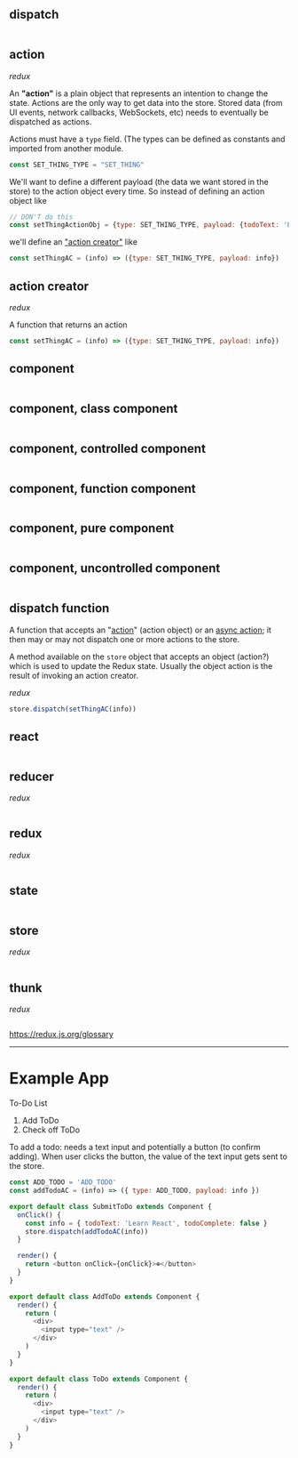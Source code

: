 ## dispatch

```javascript
```

## action
_redux_

An **"action"** is a plain object that represents an intention to change the state. Actions are the only way to get data into the store. Stored data (from UI events, network callbacks, WebSockets, etc) needs to eventually be dispatched as actions.

Actions must have a `type` field. (The types can be defined as constants and imported from another module.

```javascript
const SET_THING_TYPE = "SET_THING" 
```

We'll want to define a different payload (the data we want stored in the store) to the action object every time. So instead of defining an action object like
```javascript
// DON'T do this
const setThingActionObj = {type: SET_THING_TYPE, payload: {todoText: 'Learn React', todoComplete: false}}
```
we'll define an ["action creator"](#action-creator) like 
```javascript
const setThingAC = (info) => ({type: SET_THING_TYPE, payload: info})
```


## action creator
_redux_

A function that returns an action

```javascript
const setThingAC = (info) => ({type: SET_THING_TYPE, payload: info})
```

## component

```javascript
```


## component, class component

```javascript
```

## component, controlled component

```javascript
```

## component, function component

```javascript
```


## component, pure component

```javascript
```

## component, uncontrolled component

```javascript
```


## dispatch function

A function that accepts an "[action](#action)" (action object) or an [async action](#async-action); it then may or may not dispatch one or more actions to the store.

A method available on the `store` object that accepts an object (action?) which is used to update the Redux state. Usually the object action is the result of invoking an action creator.

_redux_

```javascript
store.dispatch(setThingAC(info))
```


## react



```javascript
```

## reducer
_redux_


```javascript
```

## redux
_redux_


```javascript
```

## state

```javascript
```

## store
_redux_


```javascript
```

## thunk
_redux_


```javascript
```



https://redux.js.org/glossary

---

# Example App

To-Do List

1. Add ToDo
2. Check off ToDo

To add a todo: needs a text input and potentially a button (to confirm adding).
When user clicks the button, the value of the text input gets sent to the store.


```javascript
const ADD_TODO = 'ADD_TODO'
const addTodoAC = (info) => ({ type: ADD_TODO, payload: info })

export default class SubmitToDo extends Component {
  onClick() {
    const info = { todoText: 'Learn React', todoComplete: false }
    store.dispatch(addTodoAC(info))
  }

  render() {
    return <button onClick={onClick}>⊕</button>
  }
}

export default class AddToDo extends Component {
  render() {
    return (
      <div>
        <input type="text" />
      </div>
    )
  }
}

export default class ToDo extends Component {
  render() {
    return (
      <div>
        <input type="text" />
      </div>
    )
  }
}

```
